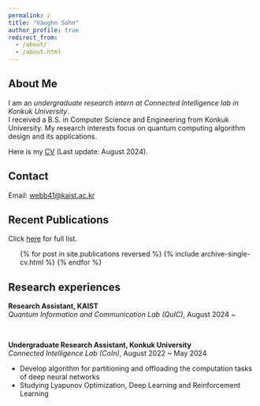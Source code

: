 ```yaml
---
permalink: /
title: "Vaughn Sohn"
author_profile: true
redirect_from: 
  - /about/
  - /about.html
---
```





## About Me

I am an _undergraduate research intern at Connected Intelligence lab in Konkuk University_.  
I received a B.S. in Computer Science and Engineering from Konkuk University. My research interests focus on quantum computing algorithm design and its applications.

Here is my [CV](http://webb-c.github.io/files/CV.pdf) (Last update: August 2024).


## Contact

Email: webb41@kaist.ac.kr


## Recent Publications
Click [here](http://webb-c.github.io/publications/) for full list.
<ul>{% for post in site.publications reversed %}
  {% include archive-single-cv.html %}
{% endfor %}</ul>


## Research experiences

**Research Assistant, KAIST**  
_Quantum Information and Communication Lab (QuIC)_, August 2024 ~


<br>

**Undergraduate Research Assistant, Konkuk University**  
_Connected Intelligence Lab (CoIn)_, August 2022 ~ May 2024
- Develop algorithm for partitioning and offloading the computation tasks of deep neural networks
- Studying Lyapunov Optimization, Deep Learning and Reinforcement Learning
